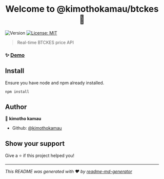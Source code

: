 <h1 align="center">Welcome to @kimothokamau/btckes 👋</h1>
<p>
  <img alt="Version" src="https://img.shields.io/badge/version-1.0.0-blue.svg?cacheSeconds=2592000" />
  <a href="#" target="_blank">
    <img alt="License: MIT" src="https://img.shields.io/badge/License-MIT-yellow.svg" />
  </a>
</p>

> Real-time BTCKES price API

### ✨ [Demo](https://satcollector.com)

## Install

Ensure you have node and npm already installed. 


```sh
npm install
```

## Author

👤 **kimotho kamau**

* Github: [@kimothokamau](https://github.com/kimothokamau)

## Show your support

Give a ⭐️ if this project helped you!

***
_This README was generated with ❤️ by [readme-md-generator](https://github.com/kefranabg/readme-md-generator)_
